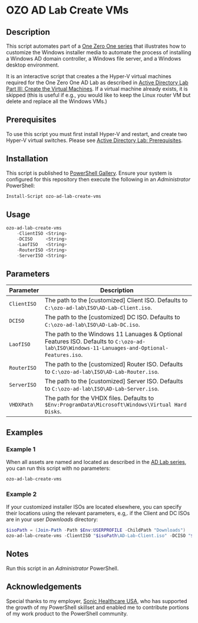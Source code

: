 # OZO AD Lab Create VMs

## Description
This script automates part of a [One Zero One series](https://onezeroone.dev/active-directory-lab-part-i-introduction/) that illustrates how to customize the Windows installer media to automate the process of installing a Windows AD domain controller, a Windows file server, and a Windows desktop environment.

It is an interactive script that creates a the Hyper-V virtual machines required for the One Zero One AD Lab as described in [Active Directory Lab Part III: Create the Virtual Machines](https://onezeroone.dev/active-directory-lab-part-iii-create-the-virtual-machines/). If a virtual machine already exists, it is skipped (this is useful if e.g., you would like to keep the Linux router VM but delete and replace all the Windows VMs.)

## Prerequisites
To use this script you must first install Hyper-V and restart, and create two Hyper-V virtual switches. Please see [Active Directory Lab: Prerequisites](https://onezeroone.dev/active-directory-lab-part-iii-prerequisites/).

## Installation
This script is published to [PowerShell Gallery](https://learn.microsoft.com/en-us/powershell/scripting/gallery/overview?view=powershell-5.1). Ensure your system is configured for this repository then execute the following in an _Administrator_ PowerShell:

```powershell
Install-Script ozo-ad-lab-create-vms
```

## Usage
```powershell
ozo-ad-lab-create-vms
    -ClientISO <String>
    -DCISO     <String>
    -LaofISO   <String>
    -RouterISO <String>
    -ServerISO <String>
```

## Parameters
|Parameter|Description|
|---------|-----------|
|`ClientISO`|The path to the [customized\] Client ISO. Defaults to `C:\ozo-ad-lab\ISO\AD-Lab-Client.iso`.|
|`DCISO`|The path to the [customized\] DC ISO. Defaults to `C:\ozo-ad-lab\ISO\AD-Lab-DC.iso`.|
|`LaofISO`|The path to the Windows 11 Lanuages & Optional Features ISO. Defaults to `C:\ozo-ad-lab\ISO\Windows-11-Lanuages-and-Optional-Features.iso`.|
|`RouterISO`|The path to the [customized\] Router ISO. Defaults to `C:\ozo-ad-lab\ISO\AD-Lab-Router.iso`.|
|`ServerISO`|The path to the [customized\] Server ISO. Defaults to `C:\ozo-ad-lab\ISO\AD-Lab-Server.iso`.|
|`VHDXPath`|The path for the VHDX files. Defaults to `$Env:ProgramData\Microsoft\Windows\Virtual Hard Disks`.|

## Examples
### Example 1
When all assets are named and located as described in the [AD Lab series](https://onezeroone.dev/active-directory-lab-part-i-introduction/), you can run this script with no parameters:
```powershell
ozo-ad-lab-create-vms
```
### Example 2
If your customized installer ISOs are located elsewhere, you can specify their locations using the relevant parameters, e.g,. if the Client and DC ISOs are in your user _Downloads_ directory:
```powershell
$isoPath = (Join-Path -Path $Env:USERPROFILE -ChildPath "Downloads")
ozo-ad-lab-create-vms -ClientISO "$isoPath\AD-Lab-Client.iso" -DCISO "$isoPath\AD-Lab-DC.iso"
```

## Notes
Run this script in an _Administrator_ PowerShell.

## Acknowledgements
Special thanks to my employer, [Sonic Healthcare USA](https://sonichealthcareusa.com), who has supported the growth of my PowerShell skillset and enabled me to contribute portions of my work product to the PowerShell community.

